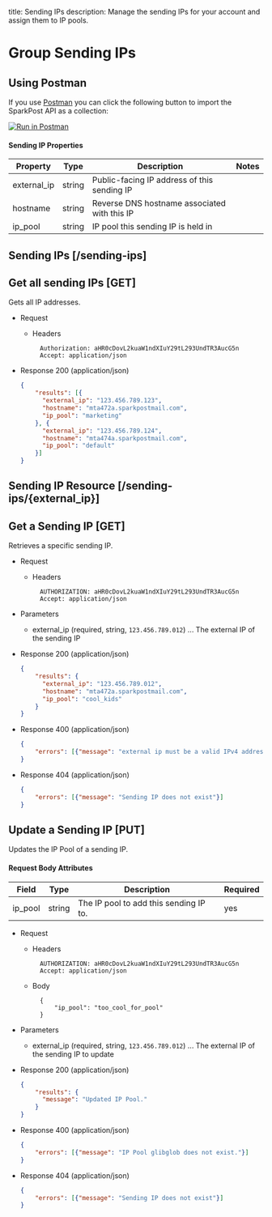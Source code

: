 title: Sending IPs
description: Manage the sending IPs for your account and assign them to IP pools.

# Group Sending IPs

## Using Postman

If you use [Postman](https://www.getpostman.com/) you can click the following button to import the SparkPost API as a collection:

[![Run in Postman](https://s3.amazonaws.com/postman-static/run-button.png)](https://www.getpostman.com/run-collection/81ee1dd2790d7952b76a)

#### Sending IP Properties

| Property   | Type    | Description | Notes |
|------------|---------|-------------|-------|
| external_ip | string | Public-facing IP address of this sending IP | |
| hostname | string | Reverse DNS hostname associated with this IP | |
| ip_pool | string | IP pool this sending IP is held in | |

## Sending IPs [/sending-ips]

## Get all sending IPs [GET]

Gets all IP addresses.

+ Request

    + Headers

            Authorization: aHR0cDovL2kuaW1ndXIuY29tL293UndTR3AucG5n
            Accept: application/json

+ Response 200 (application/json)

    ```json
    {
        "results": [{
          "external_ip": "123.456.789.123",
          "hostname": "mta472a.sparkpostmail.com",
          "ip_pool": "marketing"
        }, {
          "external_ip": "123.456.789.124",
          "hostname": "mta474a.sparkpostmail.com",
          "ip_pool": "default"
        }]
    }
    ```

## Sending IP Resource [/sending-ips/{external_ip}]

## Get a Sending IP [GET]

Retrieves a specific sending IP.

+ Request

    + Headers

            AUTHORIZATION: aHR0cDovL2kuaW1ndXIuY29tL293UndTR3AucG5n
            Accept: application/json

+ Parameters

  + external_ip (required, string, `123.456.789.012`) ... The external IP of the sending IP


+ Response 200 (application/json)

    ```json
    {
        "results": {
          "external_ip": "123.456.789.012",
          "hostname": "mta472a.sparkpostmail.com",
          "ip_pool": "cool_kids"
        }
    }

    ```

+ Response 400 (application/json)

    ```json
    {
        "errors": [{"message": "external ip must be a valid IPv4 address"}]
    }
    ```

+ Response 404 (application/json)

    ```json
    {
        "errors": [{"message": "Sending IP does not exist"}]
    }
    ```

## Update a Sending IP [PUT]

Updates the IP Pool of a sending IP.

#### Request Body Attributes

| Field          | Type           | Description                                | Required      |
|----------------|----------------|--------------------------------------------|---------------|
| ip_pool        | string         | The IP pool to add this sending IP to.     | yes           |


+ Request

    + Headers

            AUTHORIZATION: aHR0cDovL2kuaW1ndXIuY29tL293UndTR3AucG5n
            Accept: application/json

    + Body

            {
                "ip_pool": "too_cool_for_pool"
            }

+ Parameters

  + external_ip (required, string, `123.456.789.012`) ... The external IP of the sending IP to update


+ Response 200 (application/json)

    ```json
    {
        "results": {
          "message": "Updated IP Pool."
        }
    }
    ```

+ Response 400 (application/json)

    ```json
    {
        "errors": [{"message": "IP Pool glibglob does not exist."}]
    }
    ```

+ Response 404 (application/json)

    ```json
    {
        "errors": [{"message": "Sending IP does not exist"}]
    }
    ```

